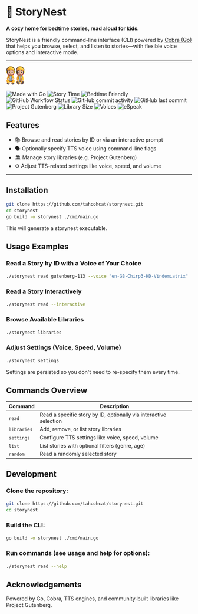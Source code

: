 # 🪺 StoryNest


**A cozy home for bedtime stories, read aloud for kids.**  

StoryNest is a friendly command-line interface (CLI) powered by [Cobra (Go)](https://github.com/spf13/cobra) that helps you browse, select, and listen to stories—with flexible voice options and interactive mode.

----
<img src="data/readme/img_2.png" width="10%"/>

![Made with Go](https://img.shields.io/badge/Made%20with-Go-00ADD8?logo=go&logoColor=white)
![Story Time](https://img.shields.io/badge/📖-Storynest-blueviolet)
![Bedtime Friendly](https://img.shields.io/badge/🌙-Bedtime%20Friendly-ff69b4)
![GitHub Workflow Status](https://img.shields.io/github/actions/workflow/status/tahcohcat/storynest/go.yml?branch=main&label=build)
![GitHub commit activity](https://img.shields.io/github/commit-activity/m/tahcohcat/storynest)
![GitHub last commit](https://img.shields.io/github/last-commit/tahcohcat/storynest)
![Project Gutenberg](https://img.shields.io/badge/📚-Project%20Gutenberg-orange)
![Library Size](https://img.shields.io/badge/Stories-∞-brightgreen)
![Voices](https://img.shields.io/badge/GoogleTTS-Chirp3%20HD-blue)
![eSpeak](https://img.shields.io/badge/eSpeakTTS-%20HD-blue)

## Features

- 📚 Browse and read stories by ID or via an interactive prompt
- 🗣️ Optionally specify TTS voice using command-line flags
- 🏛️ Manage story libraries (e.g. Project Gutenberg)
- ⚙️ Adjust TTS-related settings like voice, speed, and volume

---

## Installation

```bash
git clone https://github.com/tahcohcat/storynest.git
cd storynest
go build -o storynest ./cmd/main.go
```

This will generate a storynest executable.

## Usage Examples

### Read a Story by ID with a Voice of Your Choice
```bash
./storynest read gutenberg-113 --voice "en-GB-Chirp3-HD-Vindemiatrix"
```

### Read a Story Interactively

```bash
./storynest read --interactive
```

### Browse Available Libraries
```bash
./storynest libraries
```

### Adjust Settings (Voice, Speed, Volume)
```bash
./storynest settings
```
Settings are persisted so you don't need to re-specify them every time.

## Commands Overview

| Command     | Description                                                       |
|-------------|-------------------------------------------------------------------|
| `read`      | Read a specific story by ID, optionally via interactive selection |
| `libraries` | Add, remove, or list story libraries                              |
| `settings`  | Configure TTS settings like voice, speed, volume                  |
| `list`      | List stories with optional filters (genre, age)                   |
| `random`    | Read a randomly selected story                                    |


## Development

### Clone the repository:
```bash
git clone https://github.com/tahcohcat/storynest.git
cd storynest
```

### Build the CLI:
```bash
go build -o storynest ./cmd/main.go
```

### Run commands (see usage and help for options):
```bash
./storynest read --help
```

## Acknowledgements

Powered by Go, Cobra, TTS engines, and community-built libraries like Project Gutenberg.
